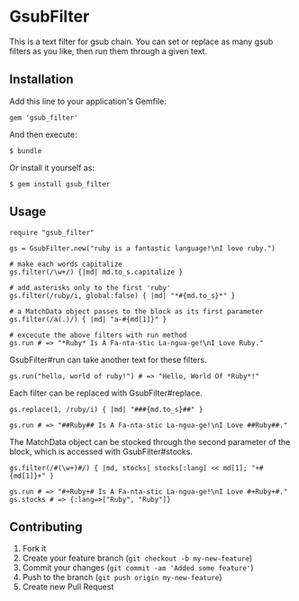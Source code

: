 # GsubFilter

This is a text filter for gsub chain. You can set or replace as many gsub filters as you like, then run them through a given text.

## Installation

Add this line to your application's Gemfile:

    gem 'gsub_filter'

And then execute:

    $ bundle

Or install it yourself as:

    $ gem install gsub_filter

## Usage

    require "gsub_filter"

    gs = GsubFilter.new("ruby is a fantastic language!\nI love ruby.")

    # make each words capitalize
    gs.filter(/\w+/) {|md| md.to_s.capitalize }

    # add asterisks only to the first 'ruby'
    gs.filter(/ruby/i, global:false) { |md| "*#{md.to_s}*" }

    # a MatchData object passes to the block as its first parameter
    gs.filter(/a(.)/) { |md| "a-#{md[1]}" }

    # excecute the above filters with run method
    gs.run # => "*Ruby* Is A Fa-nta-stic La-ngua-ge!\nI Love Ruby."

GsubFilter#run can take another text for these filters.

    gs.run("hello, world of ruby!") # => "Hello, World Of *Ruby*!"

Each filter can be replaced with GsubFilter#replace.

    gs.replace(1, /ruby/i) { |md| "###{md.to_s}##" }

    gs.run # => "##Ruby## Is A Fa-nta-stic La-ngua-ge!\nI Love ##Ruby##."

The MatchData object can be stocked through the second parameter of the block, which is accessed with GsubFilter#stocks.

    gs.filter(/#(\w+)#/) { |md, stocks| stocks[:lang] << md[1]; "+#{md[1]}+" }

    gs.run # => "#+Ruby+# Is A Fa-nta-stic La-ngua-ge!\nI Love #+Ruby+#."
    gs.stocks # => {:lang=>["Ruby", "Ruby"]}

## Contributing

1. Fork it
2. Create your feature branch (`git checkout -b my-new-feature`)
3. Commit your changes (`git commit -am 'Added some feature'`)
4. Push to the branch (`git push origin my-new-feature`)
5. Create new Pull Request
